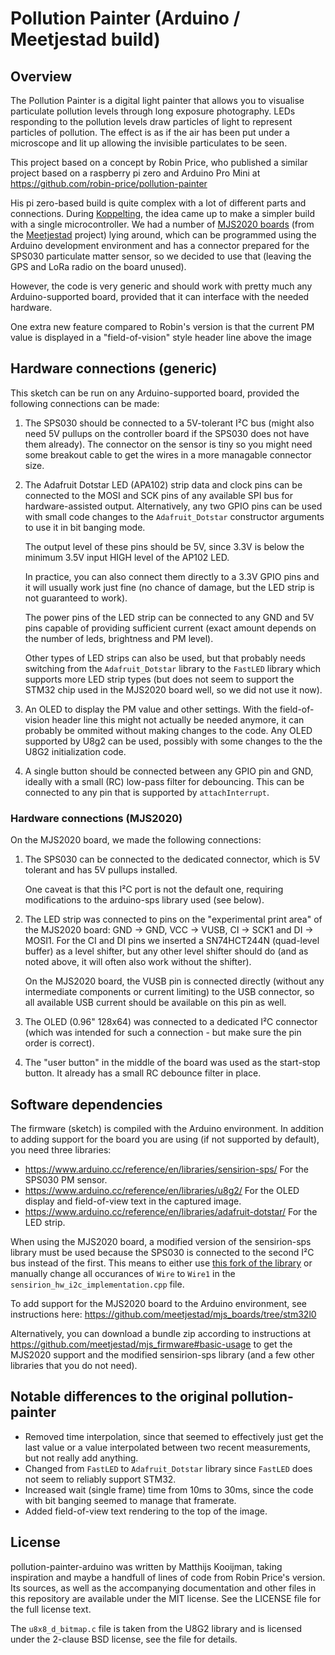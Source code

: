 # Pollution Painter (Arduino / Meetjestad build)

## Overview
The Pollution Painter is a digital light painter that allows you to
visualise particulate pollution levels through long exposure
photography. LEDs responding to the pollution levels draw particles of
light to represent particles of pollution. The effect is as if the air
has been put under a microscope and lit up allowing the invisible
particulates to be seen.

This project based on a concept by Robin Price, who published a similar
project based on a raspberry pi zero and Arduino Pro Mini at
https://github.com/robin-price/pollution-painter

His pi zero-based build is quite complex with a lot of different parts
and connections. During [Koppelting](https://www.koppelting.nl), the
idea came up to make a simpler build with a single microcontroller. We
had a number of [MJS2020
boards](https://github.com/meetjestad/mjs_pcb/releases/tag/MJS2020-PROTO4)
(from the [Meetjestad](https://www.meetjestad.net) project) lying
around, which can be programmed using the Arduino development
environment and has a connector prepared for the SPS030 particulate
matter sensor, so we decided to use that (leaving the GPS and LoRa radio
on the board unused).

However, the code is very generic and should work with pretty much any
Arduino-supported board, provided that it can interface with the needed
hardware.

One extra new feature compared to Robin's version is that the current PM
value is displayed in a "field-of-vision" style header line above the
image

## Hardware connections (generic)
This sketch can be run on any Arduino-supported board, provided the
following connections can be made:

 1. The SPS030 should be connected to a 5V-tolerant I²C bus (might also
    need 5V pullups on the controller board if the SPS030 does not have
    them already). The connector on the sensor is tiny so you might need
    some breakout cable to get the wires in a more managable connector
    size.

 2. The Adafruit Dotstar LED (APA102) strip data and clock pins can be
    connected to the MOSI and SCK pins of any available SPI bus for
    hardware-assisted output. Alternatively, any two GPIO pins can be
    used with small code changes to the `Adafruit_Dotstar` constructor
    arguments to use it in bit banging mode.

    The output level of these pins should be 5V, since 3.3V is below the
    minimum 3.5V input HIGH level of the AP102 LED.

    In practice, you can also connect them directly to a 3.3V GPIO pins
    and it will usually work just fine (no chance of damage, but the LED
    strip is not guaranteed to work).

    The power pins of the LED strip can be connected to any GND and 5V
    pins capable of providing sufficient current (exact amount depends
    on the number of leds, brightness and PM level).

    Other types of LED strips can also be used, but that probably needs
    switching from the `Adafruit_Dotstar` library to the `FastLED`
    library which supports more LED strip types (but does not seem to
    support the STM32 chip used in the MJS2020 board well, so we did not
    use it now).

 3. An OLED to display the PM value and other settings. With the
    field-of-vision header line this might not actually be needed
    anymore, it can probably be ommited without making changes to the
    code. Any OLED supported by U8g2 can be used, possibly with some
    changes to the the U8G2 initialization code.

 4. A single button should be connected between any GPIO pin and GND,
    ideally with a small (RC) low-pass filter for debouncing. This can
    be connected to any pin that is supported by `attachInterrupt`.

### Hardware connections (MJS2020)
On the MJS2020 board, we made the following connections:

 1. The SPS030 can be connected to the dedicated connector, which is 5V
    tolerant and has 5V pullups installed.

    One caveat is that this I²C port is not the default one, requiring
    modifications to the arduino-sps library used (see below).

 2. The LED strip was connected to pins on the "experimental print area"
    of the MJS2020 board: GND -> GND, VCC -> VUSB, CI -> SCK1 and DI ->
    MOSI1. For the CI and DI pins we inserted a SN74HCT244N (quad-level
    buffer) as a level shifter, but any other level shifter should do
    (and as noted above, it will often also work without the shifter).

    On the MJS2020 board, the VUSB pin is connected directly (without
    any intermediate components or current limiting) to the USB
    connector, so all available USB current should be available on this
    pin as well.

 3. The OLED (0.96" 128x64) was connected to a dedicated I²C connector
    (which was intended for such a connection - but make sure the pin
    order is correct).

 4. The "user button" in the middle of the board was used as the
    start-stop button. It already has a small RC debounce filter in
    place.

## Software dependencies
The firmware (sketch) is compiled with the Arduino environment. In
addition to adding support for the board you are using (if not supported
by default), you need three libraries:

 - https://www.arduino.cc/reference/en/libraries/sensirion-sps/ For the
   SPS030 PM sensor.
 - https://www.arduino.cc/reference/en/libraries/u8g2/ For the OLED
   display and field-of-view text in the captured image.
 - https://www.arduino.cc/reference/en/libraries/adafruit-dotstar/ For
   the LED strip.

When using the MJS2020 board, a modified version of the sensirion-sps
library must be used because the SPS030 is connected to the second I²C
bus instead of the first. This means to either use [this fork of the
library](https://github.com/meetjestad/arduino-sps) or manually change
all occurances of `Wire` to `Wire1` in the `sensirion_hw_i2c_implementation.cpp`
file.

To add support for the MJS2020 board to the Arduino environment, see
instructions here: <https://github.com/meetjestad/mjs_boards/tree/stm32l0>

Alternatively, you can download a bundle zip according to instructions
at <https://github.com/meetjestad/mjs_firmware#basic-usage> to get the
MJS2020 support and the modified sensirion-sps library (and a few other
libraries that you do not need).

## Notable differences to the original pollution-painter
 - Removed time interpolation, since that seemed to effectively just get
   the last value or a value interpolated between two recent
   measurements, but not really add anything.
 - Changed from `FastLED` to `Adafruit_Dotstar` library since `FastLED`
   does not seem to reliably support STM32.
 - Increased wait (single frame) time from 10ms to 30ms, since the code
   with bit banging seemed to manage that framerate.
 - Added field-of-view text rendering to the top of the image.

## License
pollution-painter-arduino was written by Matthijs Kooijman, taking
inspiration and maybe a handfull of lines of code from Robin Price's
version. Its sources, as well as the accompanying documentation and
other files in this repository are available under the MIT license. See
the LICENSE file for the full
license text.

The `u8x8_d_bitmap.c` file is taken from the U8G2 library and is
licensed under the 2-clause BSD license, see the file for details.
